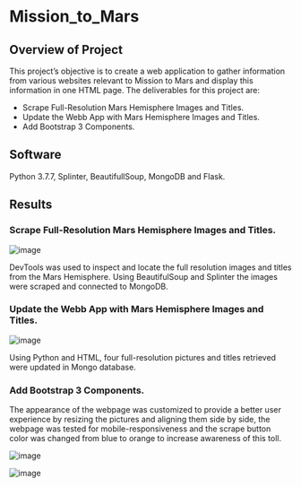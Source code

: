 # **Mission_to_Mars**

## Overview of Project
This project’s objective is to create a web application to gather information from various websites relevant to Mission to Mars and display this information in one HTML page.
The deliverables for this project are:

*	Scrape Full-Resolution Mars Hemisphere Images and Titles.
* 	Update the Webb App with Mars Hemisphere Images and Titles.
*	Add Bootstrap 3 Components.

## Software
Python 3.7.7, Splinter, BeautifullSoup, MongoDB and Flask. 

## Results 

### Scrape Full-Resolution Mars Hemisphere Images and Titles.


![image](https://user-images.githubusercontent.com/86136535/132063200-7bfb19f2-70e0-470d-8707-e187ae518a56.png)


DevTools was used to inspect and locate the full resolution images and titles from the Mars Hemisphere. Using BeautifulSoup and Splinter the images were scraped and connected to MongoDB. 

### Update the Webb App with Mars Hemisphere Images and Titles.


![image](https://user-images.githubusercontent.com/86136535/132063245-311d88c9-8ac4-4743-81c1-1f8a66b3312b.png)

Using Python and HTML, four full-resolution pictures and titles retrieved were updated in Mongo database.

### Add Bootstrap 3 Components.


The appearance of the webpage was customized to provide a better user experience by resizing the pictures and aligning them side by side, the webpage was tested for mobile-responsiveness and the scrape button color was changed from blue to orange to increase awareness of this toll.


![image](https://user-images.githubusercontent.com/86136535/132063300-e60a2f81-fd1b-486a-8461-53ce0fad07d2.png)

![image](https://user-images.githubusercontent.com/86136535/132063321-bee87ce7-df69-40a7-b7ef-7ec99eed41c2.png)





